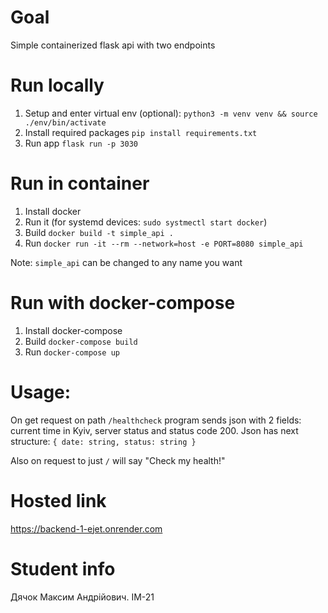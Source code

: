 # Goal
Simple containerized flask api with two endpoints

# Run locally
1. Setup and enter virtual env (optional): `python3 -m venv venv && source ./env/bin/activate`
2. Install required packages `pip install requirements.txt`
3. Run app `flask run -p 3030`

# Run in container
1. Install docker
2. Run it (for systemd devices: `sudo systmectl start docker`)
3. Build `docker build -t simple_api .`
4. Run `docker run -it --rm --network=host -e PORT=8080 simple_api`

Note: `simple_api` can be changed to any name you want

# Run with docker-compose
1. Install docker-compose
2. Build `docker-compose build`
3. Run `docker-compose up`

# Usage:
On get request on path `/healthcheck` program sends json with 2 fields: current time in Kyiv, server status and status code 200. Json has next structure: `{ date: string, status: string }`

Also on request to just `/` will say "Check my health!"

# Hosted link
https://backend-1-ejet.onrender.com

# Student info
Дячок Максим Андрійович. ІМ-21

